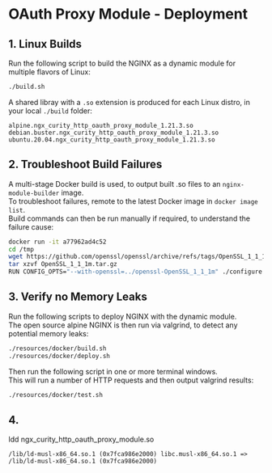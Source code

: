 # OAuth Proxy Module - Deployment

## 1. Linux Builds

Run the following script to build the NGINX as a dynamic module for multiple flavors of Linux:

```bash
./build.sh
```

A shared libray with a `.so` extension is produced for each Linux distro, in your local `./build` folder:

```text
alpine.ngx_curity_http_oauth_proxy_module_1.21.3.so
debian.buster.ngx_curity_http_oauth_proxy_module_1.21.3.so
ubuntu.20.04.ngx_curity_http_oauth_proxy_module_1.21.3.so
```

## 2. Troubleshoot Build Failures

A multi-stage Docker build is used, to output built .so files to an `nginx-module-builder` image.\
To troubleshoot failures, remote to the latest Docker image in `docker image list`.\
Build commands can then be run manually if required, to understand the failure cause:

```bash
docker run -it a77962ad4c52
cd /tmp
wget https://github.com/openssl/openssl/archive/refs/tags/OpenSSL_1_1_1m.tar.gz
tar xzvf OpenSSL_1_1_1m.tar.gz
RUN CONFIG_OPTS="--with-openssl=../openssl-OpenSSL_1_1_1m" ./configure && make
```

## 3. Verify no Memory Leaks

Run the following scripts to deploy NGINX with the dynamic module.\
The open source alpine NGINX is then run via valgrind, to detect any potential memory leaks:

```bash
./resources/docker/build.sh
./resources/docker/deploy.sh
```

Then run the following script in one or more terminal windows.\
This will run a number of HTTP requests and then output valgrind results:

```bash
./resources/docker/test.sh
```

## 4. 

ldd ngx_curity_http_oauth_proxy_module.so 
	
```text
/lib/ld-musl-x86_64.so.1 (0x7fca986e2000) libc.musl-x86_64.so.1 => /lib/ld-musl-x86_64.so.1 (0x7fca986e2000)
```